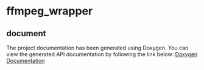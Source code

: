# ffmpeg_wrapper

## document

The project documentation has been generated using Doxygen. You can view the generated API documentation by following the link below:
[Doxygen Documentation](https://shecannotsee.github.io/ffmpeg_wrapper/html/)

